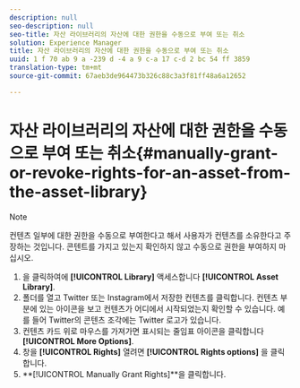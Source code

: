```yaml
---
description: null
seo-description: null
seo-title: 자산 라이브러리의 자산에 대한 권한을 수동으로 부여 또는 취소
solution: Experience Manager
title: 자산 라이브러리의 자산에 대한 권한을 수동으로 부여 또는 취소
uuid: 1 f 70 ab 9 a -239 d -4 a 9 c-a 17 c-d 2 bc 54 ff 3859
translation-type: tm+mt
source-git-commit: 67aeb3de964473b326c88c3a3f81ff48a6a12652

---
```



# 자산 라이브러리의 자산에 대한 권한을 수동으로 부여 또는 취소{#manually-grant-or-revoke-rights-for-an-asset-from-the-asset-library}

>[!NOTE]
>
>컨텐츠 일부에 대한 권한을 수동으로 부여한다고 해서 사용자가 컨텐츠를 소유한다고 주장하는 것입니다. 콘텐트를 가지고 있는지 확인하지 않고 수동으로 권한을 부여하지 마십시오.

1. 을 클릭하여에 **[!UICONTROL Library]** 액세스합니다 **[!UICONTROL Asset Library]**.
1. 폴더를 열고 Twitter 또는 Instagram에서 저장한 컨텐츠를 클릭합니다. 컨텐츠 부분에 있는 아이콘을 보고 컨텐츠가 어디에서 시작되었는지 확인할 수 있습니다. 예를 들어 Twitter의 콘텐츠 조각에는 Twitter 로고가 있습니다.
1. 컨텐츠 카드 위로 마우스를 가져가면 표시되는 줄임표 아이콘을 클릭합니다 **[!UICONTROL More Options]**.
1. 창을 **[!UICONTROL Rights]** 열려면 **[!UICONTROL Rights options]** 을 클릭합니다.
1. **[!UICONTROL Manually Grant Rights]**을 클릭합니다.
